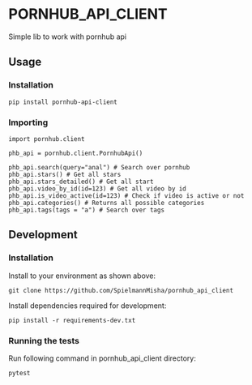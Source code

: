 # PORNHUB_API_CLIENT
Simple lib to work with pornhub api

## Usage

### Installation

```
pip install pornhub-api-client
```

### Importing

```
import pornhub.client

phb_api = pornhub.client.PornhubApi()

phb_api.search(query="anal") # Search over pornhub
phb_api.stars() # Get all stars
phb_api.stars_detailed() # Get all start
phb_api.video_by_id(id=123) # Get all video by id
phb_api.is_video_active(id=123) # Check if video is active or not
phb_api.categories() # Returns all possible categories
phb_api.tags(tags = "a") # Search over tags
```

## Development

### Installation

Install to your environment as shown above:

```
git clone https://github.com/SpielmannMisha/pornhub_api_client
```

Install dependencies required for development:

```
pip install -r requirements-dev.txt
```

### Running the tests

Run following command in pornhub_api_client directory:
```
pytest
```

